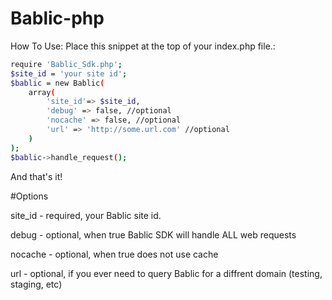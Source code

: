 # Bablic-php

How To Use:
Place this snippet at the top of your index.php file.:
```sh
require 'Bablic_Sdk.php';
$site_id = 'your site id';
$bablic = new Bablic(
    array(
        'site_id'=> $site_id,
        'debug' => false, //optional
        'nocache' => false, //optional
        'url' => 'http://some.url.com' //optional
    )
);
$bablic->handle_request();
```
And that's it!

#Options

site_id - required, your Bablic site id.

debug - optional, when true Bablic SDK will handle ALL web requests

nocache - optional, when true does not use cache

url - optional, if you ever need to query Bablic for a diffrent domain (testing, staging, etc)

